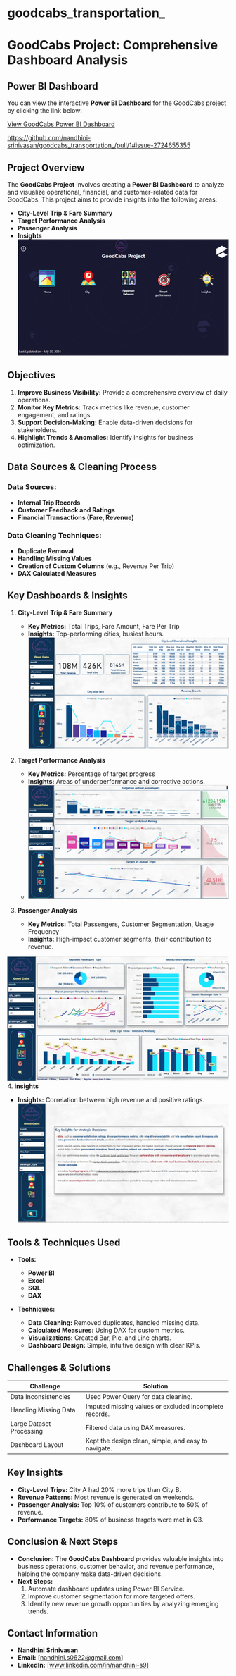 # goodcabs_transportation_
# GoodCabs Project: Comprehensive Dashboard Analysis

## Power BI Dashboard
You can view the interactive **Power BI Dashboard** for the GoodCabs project by clicking the link below:

[View GoodCabs Power BI Dashboard](https://app.powerbi.com/view?r=eyJrIjoiYmNiOTAyY2YtMGNiOC00Y2I0LWJmM2ItZWI1OTcwOTY5MDMzIiwidCI6ImM2ZTU0OWIzLTVmNDUtNDAzMi1hYWU5LWQ0MjQ0ZGM1YjJjNCJ9)

https://github.com/nandhini-srinivasan/goodcabs_transportation_/pull/1#issue-2724655355

## Project Overview
The **GoodCabs Project** involves creating a **Power BI Dashboard** to analyze and visualize operational, financial, and customer-related data for GoodCabs. This project aims to provide insights into the following areas:

- **City-Level Trip & Fare Summary**
- **Target Performance Analysis**
- **Passenger Analysis**
- **Insights**
![GoodCabs Screenshot](https://github.com/nandhini-srinivasan/goodcabs_transportation_/blob/main/Screenshot%202024-12-07%20204331.png?raw=true)

## Objectives
1. **Improve Business Visibility:** Provide a comprehensive overview of daily operations.
2. **Monitor Key Metrics:** Track metrics like revenue, customer engagement, and ratings.
3. **Support Decision-Making:** Enable data-driven decisions for stakeholders.
4. **Highlight Trends & Anomalies:** Identify insights for business optimization.

## Data Sources & Cleaning Process
### Data Sources:
- **Internal Trip Records**
- **Customer Feedback and Ratings**
- **Financial Transactions (Fare, Revenue)**

### Data Cleaning Techniques:
- **Duplicate Removal**
- **Handling Missing Values**
- **Creation of Custom Columns** (e.g., Revenue Per Trip)
- **DAX Calculated Measures**

## Key Dashboards & Insights
1. **City-Level Trip & Fare Summary**
   - **Key Metrics:** Total Trips, Fare Amount, Fare Per Trip
   - **Insights:** Top-performing cities, busiest hours.
![GoodCabs Screenshot](https://github.com/nandhini-srinivasan/goodcabs_transportation_/blob/main/Screenshot%202024-12-07%20170111.png?raw=true)

2. **Target Performance Analysis**
   - **Key Metrics:** Percentage of target progress
   - **Insights:** Areas of underperformance and corrective actions.
   - ![GoodCabs Screenshot](https://github.com/nandhini-srinivasan/goodcabs_transportation_/blob/main/Screenshot%202024-12-07%20203027.png?raw=true)


3. **Passenger Analysis**
   - **Key Metrics:** Total Passengers, Customer Segmentation, Usage Frequency
   - **Insights:** High-impact customer segments, their contribution to revenue.

![GoodCabs Screenshot](https://github.com/nandhini-srinivasan/goodcabs_transportation_/blob/main/Screenshot%202024-12-07%20203003.png?raw=true)
4. **insights**
   
   - **Insights:** Correlation between high revenue and positive ratings.
![GoodCabs Screenshot](https://github.com/nandhini-srinivasan/goodcabs_transportation_/blob/main/Screenshot%202024-12-07%20203037.png?raw=true)

## Tools & Techniques Used
- **Tools:**
  - **Power BI**
  - **Excel**
  - **SQL**
  - **DAX**

- **Techniques:**
  - **Data Cleaning:** Removed duplicates, handled missing data.
  - **Calculated Measures:** Using DAX for custom metrics.
  - **Visualizations:** Created Bar, Pie, and Line charts.
  - **Dashboard Design:** Simple, intuitive design with clear KPIs.

## Challenges & Solutions
| **Challenge**           | **Solution**                         |
|-------------------------|--------------------------------------|
| Data Inconsistencies    | Used Power Query for data cleaning.  |
| Handling Missing Data   | Imputed missing values or excluded incomplete records. |
| Large Dataset Processing| Filtered data using DAX measures.   |
| Dashboard Layout        | Kept the design clean, simple, and easy to navigate. |

## Key Insights
- **City-Level Trips:** City A had 20% more trips than City B.
- **Revenue Patterns:** Most revenue is generated on weekends.
- **Passenger Analysis:** Top 10% of customers contribute to 50% of revenue.
- **Performance Targets:** 80% of business targets were met in Q3.

## Conclusion & Next Steps
- **Conclusion:** The **GoodCabs Dashboard** provides valuable insights into business operations, customer behavior, and revenue performance, helping the company make data-driven decisions.
- **Next Steps:**
  1. Automate dashboard updates using Power BI Service.
  2. Improve customer segmentation for more targeted offers.
  3. Identify new revenue growth opportunities by analyzing emerging trends.

## Contact Information
- **Nandhini Srinivasan**  
- **Email:** [nandhini.s0622@gmail.com]  
- **LinkedIn:** [www.linkedin.com/in/nandhini-s9]
